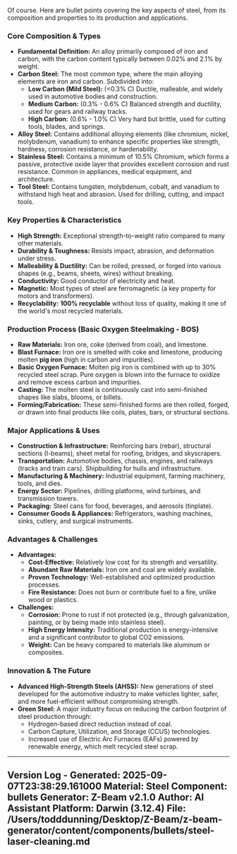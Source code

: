 Of course. Here are bullet points covering the key aspects of steel, from its composition and properties to its production and applications.

### **Core Composition & Types**
*   **Fundamental Definition:** An alloy primarily composed of iron and carbon, with the carbon content typically between 0.02% and 2.1% by weight.
*   **Carbon Steel:** The most common type, where the main alloying elements are iron and carbon. Subdivided into:
    *   **Low Carbon (Mild Steel):** (<0.3% C) Ductile, malleable, and widely used in automotive bodies and construction.
    *   **Medium Carbon:** (0.3% - 0.6% C) Balanced strength and ductility, used for gears and railway tracks.
    *   **High Carbon:** (0.6% - 1.0% C) Very hard but brittle, used for cutting tools, blades, and springs.
*   **Alloy Steel:** Contains additional alloying elements (like chromium, nickel, molybdenum, vanadium) to enhance specific properties like strength, hardness, corrosion resistance, or hardenability.
*   **Stainless Steel:** Contains a minimum of 10.5% Chromium, which forms a passive, protective oxide layer that provides excellent corrosion and rust resistance. Common in appliances, medical equipment, and architecture.
*   **Tool Steel:** Contains tungsten, molybdenum, cobalt, and vanadium to withstand high heat and abrasion. Used for drilling, cutting, and impact tools.

### **Key Properties & Characteristics**
*   **High Strength:** Exceptional strength-to-weight ratio compared to many other materials.
*   **Durability & Toughness:** Resists impact, abrasion, and deformation under stress.
*   **Malleability & Ductility:** Can be rolled, pressed, or forged into various shapes (e.g., beams, sheets, wires) without breaking.
*   **Conductivity:** Good conductor of electricity and heat.
*   **Magnetic:** Most types of steel are ferromagnetic (a key property for motors and transformers).
*   **Recyclability:** **100% recyclable** without loss of quality, making it one of the world's most recycled materials.

### **Production Process (Basic Oxygen Steelmaking - BOS)**
*   **Raw Materials:** Iron ore, coke (derived from coal), and limestone.
*   **Blast Furnace:** Iron ore is smelted with coke and limestone, producing molten **pig iron** (high in carbon and impurities).
*   **Basic Oxygen Furnace:** Molten pig iron is combined with up to 30% recycled steel scrap. Pure oxygen is blown into the furnace to oxidize and remove excess carbon and impurities.
*   **Casting:** The molten steel is continuously cast into semi-finished shapes like slabs, blooms, or billets.
*   **Forming/Fabrication:** These semi-finished forms are then rolled, forged, or drawn into final products like coils, plates, bars, or structural sections.

### **Major Applications & Uses**
*   **Construction & Infrastructure:** Reinforcing bars (rebar), structural sections (I-beams), sheet metal for roofing, bridges, and skyscrapers.
*   **Transportation:** Automotive bodies, chassis, engines, and railways (tracks and train cars). Shipbuilding for hulls and infrastructure.
*   **Manufacturing & Machinery:** Industrial equipment, farming machinery, tools, and dies.
*   **Energy Sector:** Pipelines, drilling platforms, wind turbines, and transmission towers.
*   **Packaging:** Steel cans for food, beverages, and aerosols (tinplate).
*   **Consumer Goods & Appliances:** Refrigerators, washing machines, sinks, cutlery, and surgical instruments.

### **Advantages & Challenges**
*   **Advantages:**
    *   **Cost-Effective:** Relatively low cost for its strength and versatility.
    *   **Abundant Raw Materials:** Iron ore and coal are widely available.
    *   **Proven Technology:** Well-established and optimized production processes.
    *   **Fire Resistance:** Does not burn or contribute fuel to a fire, unlike wood or plastics.
*   **Challenges:**
    *   **Corrosion:** Prone to rust if not protected (e.g., through galvanization, painting, or by being made into stainless steel).
    *   **High Energy Intensity:** Traditional production is energy-intensive and a significant contributor to global CO2 emissions.
    *   **Weight:** Can be heavy compared to materials like aluminum or composites.

### **Innovation & The Future**
*   **Advanced High-Strength Steels (AHSS):** New generations of steel developed for the automotive industry to make vehicles lighter, safer, and more fuel-efficient without compromising strength.
*   **Green Steel:** A major industry focus on reducing the carbon footprint of steel production through:
    *   Hydrogen-based direct reduction instead of coal.
    *   Carbon Capture, Utilization, and Storage (CCUS) technologies.
    *   Increased use of Electric Arc Furnaces (EAFs) powered by renewable energy, which melt recycled steel scrap.

---
Version Log - Generated: 2025-09-07T23:38:29.161000
Material: Steel
Component: bullets
Generator: Z-Beam v2.1.0
Author: AI Assistant
Platform: Darwin (3.12.4)
File: /Users/todddunning/Desktop/Z-Beam/z-beam-generator/content/components/bullets/steel-laser-cleaning.md
---
